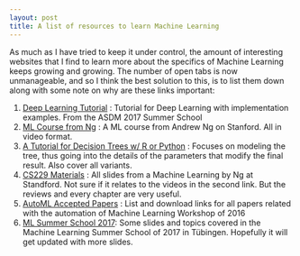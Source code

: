 ```yaml
---
layout: post
title: A list of resources to learn Machine Learning
---
```


As much as I have tried to keep it under control, the amount of interesting websites that I find to learn more about the specifics of Machine Learning keeps growing and growing. The number of open tabs is now unmanageable, and so I think the best solution to this, is to list them down along with some note on why are these links important:

1. [Deep Learning Tutorial](http://ufldl.stanford.edu/wiki/index.php/UFLDL_Tutorial) : Tutorial for Deep Learning with implementation examples. From the ASDM 2017 Summer School
2. [ML Course from Ng](http://openclassroom.stanford.edu/MainFolder/CoursePage.php?course=MachineLearning) : A ML course from Andrew Ng on Stanford. All in video format.
3. [A Tutorial for Decision Trees w/ R or Python](https://www.analyticsvidhya.com/blog/2016/04/complete-tutorial-tree-based-modeling-scratch-in-python/) : Focuses on modeling the tree, thus going into the details of the parameters that modify the final result. Also cover all variants.
4. [CS229 Materials](http://cs229.stanford.edu/materials.html) : All slides from a Machine Learning by Ng at Standford. Not sure if it relates to the videos in the second link. But the reviews and every chapter are very useful.
5. [AutoML Accepted Papers](https://sites.google.com/site/automl2016/accepted-papers) : List and download links for all papers related with the automation of Machine Learning Workshop of 2016
6. [ML Summer School 2017](http://mlss.tuebingen.mpg.de/2017/speakers.html): Some slides and topics covered in the Machine Learning Summer School of 2017 in Tübingen. Hopefully it will get updated with more slides.